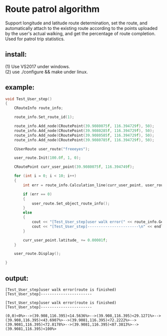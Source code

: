 # Route patrol algorithm

Support longitude and latitude route determination, set the route, and automatically attach to the existing route according to the points uploaded by the user's actual walking, and get the percentage of route completion.
Used for patrol trip statistics.
  
## install:  
(1) Use VS2017 under windows.    
(2) use ./configure && make under linux.     
  
## example:    

```C  
void Test_User_step()
{
    CRouteInfo route_info;

    route_info.Set_route_id(1);

    route_info.Add_node(CRoutePoint(39.9080075f, 116.394729f), 50);
    route_info.Add_node(CRoutePoint(39.9080285f, 116.394729f), 50);
    route_info.Add_node(CRoutePoint(39.9080585f, 116.394729f), 50);
    route_info.Add_node(CRoutePoint(39.9080785f, 116.394729f), 50);

    CUserRoute user_route("freeeyes");

    user_route.Init(100.0f, 1, 0);

    CRoutePoint curr_user_point(39.9080075f, 116.394749f);

    for (int i = 0; i < 10; i++)
    {
        int err = route_info.Calculation_line(curr_user_point, user_route.Get_object_route_info());

        if (err == 0)
        {
            user_route.Set_object_route_info();
        }
        else
        {
            cout << "[Test_User_step]user walk error(" << route_info.Get_calculation_return_error(err).c_str() << ")" << endl;
            cout << "[Test_User_step]-----------------------\n" << endl;
        }

        curr_user_point.latitude_ += 0.00001f;
    }

    user_route.Display();

}
```  

## output:  
```  
[Test_User_step]user walk error(route is finished)
[Test_User_step]-----------------------

[Test_User_step]user walk error(route is finished)
[Test_User_step]-----------------------

(0,0)<0%>-->(39.908,116.395)<14.5636%>-->(39.908,116.395)<29.1271%>-->(39.908,116.395)<43.6907%>-->(39.9081,116.395)<72.2222%>-->(39.9081,116.395)<72.8178%>-->(39.9081,116.395)<87.3813%>-->(39.9081,116.395)<100%>
```  